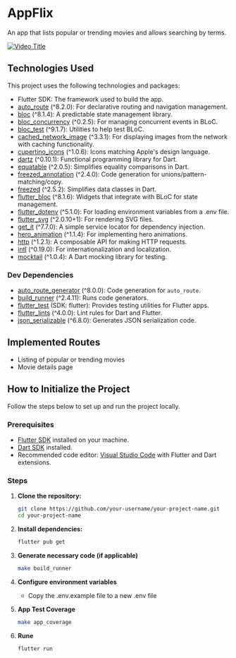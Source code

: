 # AppFlix

An app that lists popular or trending movies and allows searching by terms.

[![Video Title](https://img.youtube.com/vi/3xRmusVdJOM/0.jpg)](https://youtu.be/3xRmusVdJOM)

## Technologies Used

This project uses the following technologies and packages:

- Flutter SDK: The framework used to build the app.
- [auto_route](https://pub.dev/packages/auto_route) (^8.2.0): For declarative routing and navigation management.
- [bloc](https://pub.dev/packages/bloc) (^8.1.4): A predictable state management library.
- [bloc_concurrency](https://pub.dev/packages/bloc_concurrency) (^0.2.5): For managing concurrent events in BLoC.
- [bloc_test](https://pub.dev/packages/bloc_test) (^9.1.7): Utilities to help test BLoC.
- [cached_network_image](https://pub.dev/packages/cached_network_image) (^3.3.1): For displaying images from the network with caching functionality.
- [cupertino_icons](https://pub.dev/packages/cupertino_icons) (^1.0.6): Icons matching Apple's design language.
- [dartz](https://pub.dev/packages/dartz) (^0.10.1): Functional programming library for Dart.
- [equatable](https://pub.dev/packages/equatable) (^2.0.5): Simplifies equality comparisons in Dart.
- [freezed_annotation](https://pub.dev/packages/freezed_annotation) (^2.4.0): Code generation for unions/pattern-matching/copy.
- [freezed](https://pub.dev/packages/freezed) (^2.5.2): Simplifies data classes in Dart.
- [flutter_bloc](https://pub.dev/packages/flutter_bloc) (^8.1.6): Widgets that integrate with BLoC for state management.
- [flutter_dotenv](https://pub.dev/packages/flutter_dotenv) (^5.1.0): For loading environment variables from a .env file.
- [flutter_svg](https://pub.dev/packages/flutter_svg) (^2.0.10+1): For rendering SVG files.
- [get_it](https://pub.dev/packages/get_it) (^7.7.0): A simple service locator for dependency injection.
- [hero_animation](https://pub.dev/packages/hero_animation) (^1.1.4): For implementing hero animations.
- [http](https://pub.dev/packages/http) (^1.2.1): A composable API for making HTTP requests.
- [intl](https://pub.dev/packages/intl) (^0.19.0): For internationalization and localization.
- [mocktail](https://pub.dev/packages/mocktail) (^1.0.4): A Dart mocking library for testing.

### Dev Dependencies

- [auto_route_generator](https://pub.dev/packages/auto_route_generator) (^8.0.0): Code generation for `auto_route`.
- [build_runner](https://pub.dev/packages/build_runner) (^2.4.11): Runs code generators.
- [flutter_test](https://api.flutter.dev/flutter/flutter_test/flutter_test-library.html) (SDK: flutter): Provides testing utilities for Flutter apps.
- [flutter_lints](https://pub.dev/packages/flutter_lints) (^4.0.0): Lint rules for Dart and Flutter.
- [json_serializable](https://pub.dev/packages/json_serializable) (^6.8.0): Generates JSON serialization code.


## Implemented Routes

- Listing of popular or trending movies
- Movie details page

## How to Initialize the Project

Follow the steps below to set up and run the project locally.

### Prerequisites

- [Flutter SDK](https://flutter.dev/docs/get-started/install) installed on your machine.
- [Dart SDK](https://dart.dev/get-dart) installed.
- Recommended code editor: [Visual Studio Code](https://code.visualstudio.com/) with Flutter and Dart extensions.

### Steps

1. **Clone the repository:**

   ```bash
   git clone https://github.com/your-username/your-project-name.git
   cd your-project-name

2. **Install dependencies:**

   ```bash
   flutter pub get

3. **Generate necessary code (if applicable)**

   ```bash
   make build_runner

4. **Configure environment variables**

   - Copy the .env.example file to a new .env file

5. **App Test Coverage**

   ```bash
   make app_coverage

6. **Rune**

   ```bash
   flutter run


